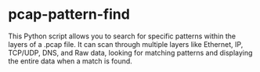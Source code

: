 # pcap-pattern-find
This Python script allows you to search for specific patterns within the layers of a .pcap file. It can scan through multiple layers like Ethernet, IP, TCP/UDP, DNS, and Raw data, looking for matching patterns and displaying the entire data when a match is found.

